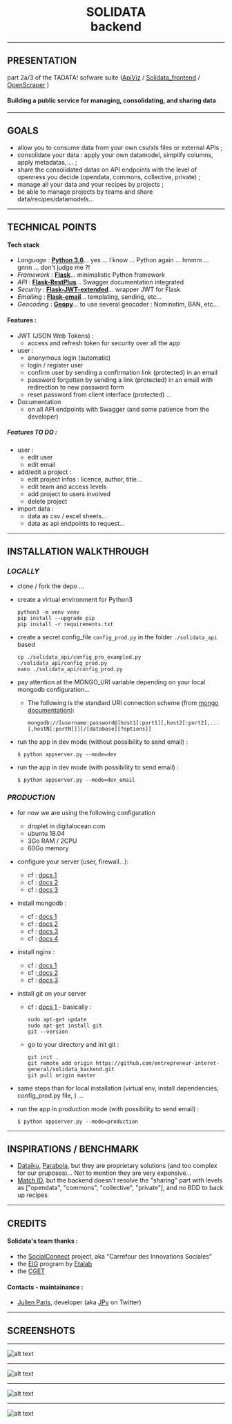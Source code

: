 <h1 align=center>  SOLIDATA <br> backend</h1>


-------
## PRESENTATION

part 2a/3 of the TADATA! sofware suite ([ApiViz](https://github.com/entrepreneur-interet-general/CIS-front) / [Solidata_frontend](https://github.com/entrepreneur-interet-general/solidata_frontend) / [OpenScraper](https://github.com/entrepreneur-interet-general/OpenScraper) )

#### Building a public service for managing, consolidating, and sharing data 


-------

## GOALS

- allow you to consume data from your own csv/xls files or external APIs ;
- consolidate your data : apply your own datamodel, simplify columns, apply metadatas, ... ; 
- share the consolidated datas on API endpoints with the level of openness you decide (opendata, commons, collective, private) ;
- manage all your data and your recipes by projects ;
- be able to manage projects by teams and share data/recipes/datamodels...


------

## TECHNICAL POINTS

#### Tech stack
- _Language_  : **[Python 3.6](https://www.python.org/)**... yes ... I know ... Python again ... hmmm ... gnnn ... don't judge me ?!
- _Framework_ : **[Flask](http://flask.pocoo.org/)**... minimalistic Python framework
- _API_       : **[Flask-RestPlus](http://flask-restplus.readthedocs.io/en/stable/)**... Swagger documentation integrated
- _Security_  : **[Flask-JWT-extended](https://flask-jwt-extended.readthedocs.io/en/latest/)**... wrapper JWT for Flask
- _Emailing_  : **[Flask-email](https://pythonhosted.org/Flask-Mail/)**... templating, sending, etc...
- _Geocoding_  : **[Geopy](https://geopy.readthedocs.io/en/stable/)**... to use several geocoder : Nominatim, BAN, etc...

#### Features :

- JWT (JSON Web Tokens) :
	- access and refresh token for security over all the app
- user :
	- anonymous login (automatic)
	- login / register user 
	- confirm user by sending a confirmation link (protected) in an email 
	- password forgotten by sending a link (protected) in an email with redirection to new password form 
	- reset password from client interface (protected) ...
- Documentation 
	- on all API endpoints with Swagger (and some patience from the developer)

##### Features TO DO  :
- user : 
	- edit user
	- edit email
- add/edit a project : 
	- edit project infos : licence, author, title...
	- edit team and access levels
	- add project to users involved
	- delete project
- import data : 
	- data as csv / excel sheets...
	- data as api endpoints to request... 

-------

## INSTALLATION WALKTHROUGH 

### _LOCALLY_

- clone / fork the depo 
	...

- create a virtual environment for Python3
	
	```
	python3 -m venv venv
	pip install --upgrade pip
	pip install -r requirements.txt
	```

- create a secret config_file `config_prod.py` in the folder `./solidata_api` based 

	```
	cp ./solidata_api/config_pro_exampled.py ./solidata_api/config_prod.py
	nano ./solidata_api/config_prod.py 
	```

- pay attention at the MONGO_URI variable depending on your local mongodb configuration...
	- The following is the standard URI connection scheme (from [mongo documentation](https://docs.mongodb.com/manual/reference/connection-string/)):
		```
		mongodb://[username:password@]host1[:port1][,host2[:port2],...[,hostN[:portN]]][/[database][?options]]
		```

- run the app in dev mode (without possibility to send email) : 

	```
	$ python appserver.py --mode=dev
	``` 

- run the app in dev mode (with possibility to send email) : 

	```
	$ python appserver.py --mode=dev_email
	``` 

### _PRODUCTION_

- for now we are using the following configuration

	- droplet in digitalocean.com
	- ubuntu 18.04
	- 3Go RAM / 2CPU
	- 60Go memory

- configure your server (user, firewall...): 
	- cf : [ docs 1 ](https://www.digitalocean.com/community/tutorials/initial-server-setup-with-ubuntu-18-04) 
	- cf : [ docs 2 ](https://www.digitalocean.com/community/tutorials/how-to-setup-a-firewall-with-ufw-on-an-ubuntu-and-debian-cloud-server) 
	- cf : [ docs 3 ](https://scottlinux.com/2011/10/10/ufw-allow-from-specific-ip-on-specific-port/ )

- install mongodb : 
	- cf : [ docs 1 ](https://docs.mongodb.com/manual/tutorial/install-mongodb-on-ubuntu/)
	- cf : [ docs 2 ](https://www.digitalocean.com/community/tutorials/how-to-install-mongodb-on-ubuntu-18-04)	
	- cf : [ docs 3 ](https://www.digitalocean.com/community/tutorials/how-to-install-and-secure-mongodb-on-ubuntu-16-04#part-two-securing-mongodb) 
	- cf : [ docs 4 ](https://www.tecmint.com/install-mongodb-on-ubuntu-18-04/ )


- install nginx : 
	- cf : [ docs 1 ](https://www.digitalocean.com/community/tutorials/how-to-install-nginx-on-ubuntu-18-04)
	- cf :[ docs 2](https://linuxize.com/post/how-to-install-nginx-on-ubuntu-18-04/)
	- cf : [ docs 3 ](https://linuxize.com/post/how-to-set-up-nginx-server-blocks-on-ubuntu-18-04/ )


- install git on your server
	- cf : [ docs 1 ](https://www.digitalocean.com/community/tutorials/how-to-install-git-on-ubuntu-18-04)	- basically : 
		```
		sudo apt-get update
		sudo apt-get install git
		git --version
		```
	- go to your directory and init git :
		```
		git init . 
		git remote add origin https://github.com/entrepreneur-interet-general/solidata_backend.git
		git pull origin master
		```

- same steps than for local installation (virtual env, install dependencies, config_prod.py file, ) ... 

- run the app in production mode (with possibility to send email) : 

	```
	$ python appserver.py --mode=production
	``` 

------

## INSPIRATIONS / BENCHMARK

- [Dataiku](https://www.dataiku.com/), [Parabola](https://parabola.io/), but they are proprietary solutions (and too complex for our pruposes)... Not to mention they are very expensive...
- [Match ID](https://matchid-project.github.io/), but the backend doesn't resolve the "sharing" part with levels as ["opendata", "commons", "collective", "private"], and no BDD to back up recipes


-------

## CREDITS 

#### Solidata's team thanks :

- the [SocialConnect](https://entrepreneur-interet-general.etalab.gouv.fr/defi/2017/09/26/socialconnect/) project, aka "Carrefour des Innovations Sociales"
- the [EIG](https://entrepreneur-interet-general.etalab.gouv.fr/) program by [Etalab](https://www.etalab.gouv.fr/)
- the [CGET](http://www.cget.gouv.fr/)

#### Contacts - maintainance :

- [Julien Paris](<mailto:julien.paris@cget.gouv.fr>), developer (aka [JPy](https://twitter.com/jparis_py) on Twitter)

-------

## SCREENSHOTS

-------
![alt text](./screenshots/endpoints_users.png "endpoint users")

-------
![alt text](./screenshots/endpoints_auth_server.png "endpoint auth users")

-------
![alt text](./screenshots/endpoints_projects.png "endpoint projects")

-------
![alt text](./screenshots/endpoints_dataset_inputs.png "endpoint dataset inputs")


